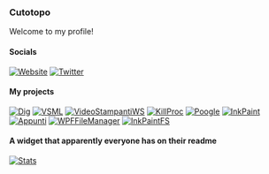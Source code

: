 ### Cutotopo
Welcome to my profile!

#### Socials
[![Website](https://img.shields.io/badge/Website-online-success)](https://cuto.ga) [![Twitter](https://img.shields.io/badge/Twitter-%20-light__green?style=social&logo=twitter)](https://twitter.com/Cutotopo6)
![]()
#### My projects
[![Dig](https://img.shields.io/badge/computercraft--dig-click%20here-success)](https://github.com/Cutotopo/computercraft-dig) [![VSML](https://img.shields.io/badge/VSML-click%20here-informational)](https://github.com/Stampanti/vsml) [![VideoStampantiWS](https://img.shields.io/badge/VideoStampantiWS-click%20here-informational)](https://github.com/Stampanti/VideoStampantiWebServer) [![KillProc](https://img.shields.io/badge/KillProc-click%20here-success)](https://github.com/Cutotopo/killproc/blob/main/killproc) [![Poogle](https://img.shields.io/badge/Poogle-click%20here-success)](https://github.com/Cutotopo/poogle/blob/main/poogle.sh) [![InkPaint](https://img.shields.io/badge/InkPaint-v0.0.7.1-informational)](https://github.com/cutotopo/inkpaint) [![Appunti](https://img.shields.io/badge/Appunti-v1.0.0.5-informational)](https://github.com/cutotopo/appunti) [![WPFFileManager](https://img.shields.io/badge/WPFFileManager-deprecated-critical)](https://github.com/cutotopo/filemanager) [![InkPaintFS](https://img.shields.io/badge/InkPaintFS-deprecated-critical)](https://github.com/cutotopo/inkpaintfs)

#### A widget that apparently everyone has on their readme
[![Stats](https://github-readme-stats.vercel.app/api?username=cutotopo&count_private=true&hide=prs,issues&show_icons=true)](https://cuto.ga)

<!--
**Cutotopo/Cutotopo** is a ✨ _special_ ✨ repository because its `README.md` (this file) appears on your GitHub profile.

Here are some ideas to get you started:

- 🔭 I’m currently working on ...
- 🌱 I’m currently learning ...
- 👯 I’m looking to collaborate on ...
- 🤔 I’m looking for help with ...
- 💬 Ask me about ...
- 📫 How to reach me: ...
- 😄 Pronouns: ...
- ⚡ Fun fact: ...
-->
